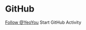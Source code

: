 # GitHub	
<a class="github-button" href="https://github.com/YeoYou" data-style="mega" data-count-href="/YeoYou/followers" data-count-api="/users/YeoYou#followers" data-count-aria-label="# followers on GitHub" aria-label="Follow @YeoYou on GitHub">Follow @YeoYou</a>
Start GitHub Activity
